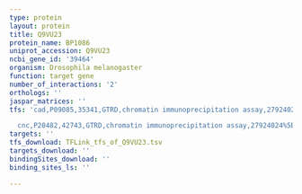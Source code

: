```yaml
---
type: protein
layout: protein
title: Q9VU23
protein_name: BP1086
uniprot_accession: Q9VU23
ncbi_gene_id: '39464'
organism: Drosophila melanogaster
function: target gene
number_of_interactions: '2'
orthologs: ''
jaspar_matrices: ''
tfs: 'cad,P09085,35341,GTRD,chromatin immunoprecipitation assay,27924024%5Buid%5D,No

  cnc,P20482,42743,GTRD,chromatin immunoprecipitation assay,27924024%5Buid%5D,No'
targets: ''
tfs_download: TFLink_tfs_of_Q9VU23.tsv
targets_download: ''
bindingSites_download: ''
binding_sites_ls: ''

---
```

